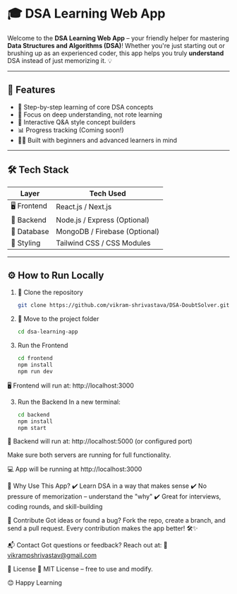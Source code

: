 # 🎓 DSA Learning Web App

Welcome to the **DSA Learning Web App** – your friendly helper for mastering **Data Structures and Algorithms (DSA)**! Whether you're just starting out or brushing up as an experienced coder, this app helps you truly **understand** DSA instead of just memorizing it. 💡

---

## 🌟 Features

- 📘 Step-by-step learning of core DSA concepts  
- 🧠 Focus on deep understanding, not rote learning  
- 🧩 Interactive Q&A style concept builders  
- 📊 Progress tracking (Coming soon!)  
- 👨‍💻 Built with beginners and advanced learners in mind  

---

## 🛠️ Tech Stack

| Layer       | Tech Used             |
|-------------|------------------------|
| 🖥️ Frontend | React.js / Next.js     |
| 🔧 Backend  | Node.js / Express (Optional) |
| 💾 Database | MongoDB / Firebase (Optional) |
| 🎨 Styling  | Tailwind CSS / CSS Modules |

---

## ⚙️ How to Run Locally

1. 🔁 Clone the repository  
   ```bash
   git clone https://github.com/vikram-shrivastava/DSA-DoubtSolver.git
   ```

2. 📁 Move to the project folder
    ```bash
    cd dsa-learning-app
    ```
3. Run the Frontend
    ```bash
    cd frontend
    npm install
    npm run dev
    ```
🖥️ Frontend will run at: http://localhost:3000

3. Run the Backend
In a new terminal:
    ```bash
    cd backend
    npm install
    npm start
    ```

🔧 Backend will run at: http://localhost:5000 (or configured port)

Make sure both servers are running for full functionality.

💻 App will be running at http://localhost:3000

💬 Why Use This App?
✔️ Learn DSA in a way that makes sense
✔️ No pressure of memorization – understand the "why"
✔️ Great for interviews, coding rounds, and skill-building

🙌 Contribute
Got ideas or found a bug?
Fork the repo, create a branch, and send a pull request.
Every contribution makes the app better! 🛠️✨

📬 Contact
Got questions or feedback? Reach out at:
📧 vikrampshrivastav@gmail.com

📌 License
📝 MIT License – free to use and modify.

😊 Happy Learning